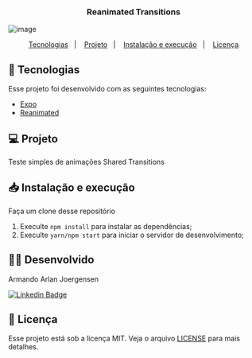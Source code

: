 <h3 align="center">
  Reanimated Transitions
</h3>

  ![image](mobile_transititons_inspiration.gif)
  
<p align="center">
  <a href="#-tecnologias">Tecnologias</a>&nbsp;&nbsp;&nbsp;|&nbsp;&nbsp;&nbsp;
  <a href="#-projeto">Projeto</a>&nbsp;&nbsp;&nbsp;|&nbsp;&nbsp;&nbsp;
  <a href="#-instalação-e-execução">Instalação e execução</a>&nbsp;&nbsp;&nbsp;|&nbsp;&nbsp;&nbsp;
  <a href="#-licença">Licença</a>
</p>


## 🚀 Tecnologias

Esse projeto foi desenvolvido com as seguintes tecnologias:

- [Expo](https://expo.dev/)
- [Reanimated](https://docs.swmansion.com/react-native-reanimated/)

## 💻 Projeto

Teste simples de animações Shared Transitions

## 📥 Instalação e execução

Faça um clone desse repositório

1. Execulte `npm install` para instalar as dependências;
2. Execulte `yarn/npm start` para iniciar o servidor de desenvolvimento;

## 👨‍💻 Desenvolvido

Armando Arlan Joergensen <p></p>
[![Linkedin Badge](https://img.shields.io/badge/-LinkedIn-blue?style=flat-square&logo=Linkedin&logoColor=white&link=https://www.linkedin.com/in/armandoaaj/)](https://www.linkedin.com/in/armandoaaj/)

## 📝 Licença

Esse projeto está sob a licença MIT. Veja o arquivo [LICENSE](LICENSE.md) para mais detalhes.
